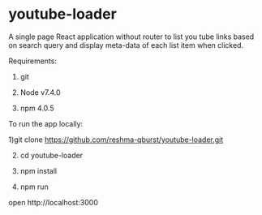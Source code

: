 # youtube-loader
A single page React application without router to list you tube links based on search query and display meta-data of each list item when clicked.

Requirements:

1) git

2) Node v7.4.0

3) npm 4.0.5

To run the app locally:

1)git clone https://github.com/reshma-qburst/youtube-loader.git

2) cd youtube-loader

3) npm install

4) npm run

open http://localhost:3000
